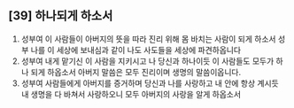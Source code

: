 ## [39] 하나되게 하소서

1) 성부여 이 사람들이 아버지의 뜻을 따라 진리 위해 몸 바치는 사람이 되게 하소서 성부 나를 이 세상에 보내심과 같이 나도 사도들을 세상에 파견하옵니다   
2) 성부여 내게 맡기신 이 사람을 지키시고 나 당신과 하나이듯 이 사람들도 모두가 하나  되게 하옵소서 아버지 말씀은 모두 진리이며 생명의 말씀이옵니다.  
3) 성부여 사람들에게 아버지를 증거하며 당신과 나를 사랑하고 내 안에 항상 계시듯 내 생명을 다 바쳐서 사랑하오니 모두 아버지의 사랑을 알게 하옵소서
